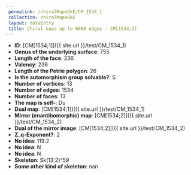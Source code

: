```yaml
--- 
 permalink: /chiralMaps6kE/CM_1534_1 
 collection: chiralMaps6kE
 layout: dataEntry
 title: Chiral maps up to 6000 edges - CM[1534;1]
---
```


- **ID**: [CM[1534;1]]({{ site.url }}/test/CM_1534_1)
- **Genus of the underlying surface**: 755
- **Length of the face**: 236
- **Valency**: 236
- **Length of the Petrie polygon**: 26
- **Is the automorphism group solvable?**: S
- **Number of vertices**: 13
- **Number of edges**: 1534
- **Number of faces**: 13
- **The map is self-**: Du
- **Dual map**: [CM[1534;1]]({{ site.url }}/test/CM_1534_1)
- **Mirror (enantihomorphic) map**: [CM[1534;2]]({{ site.url }}/test/CM_1534_2)
- **Dual of the mirror image**: [CM[1534;2]]({{ site.url }}/test/CM_1534_2)
- **Z_q-Exponent?**: 2
- **No idea**:  119:2
- **No idea**: N
- **No idea**: N
- **Skeleton**: Sk(13;2)^59
- **Some other kind of skeleton**: nan
